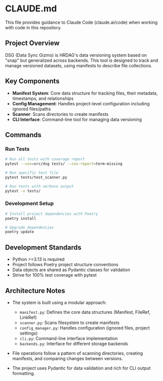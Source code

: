 # CLAUDE.md

This file provides guidance to Claude Code (claude.ai/code) when working with code in this repository.

## Project Overview

DSG (Data Sync Gizmo) is HRDAG's data versioning system based on "snap" but generalized across backends. This tool is designed to track and manage versioned datasets, using manifests to describe file collections.

## Key Components

- **Manifest System**: Core data structure for tracking files, their metadata, timestamps, and relationships
- **Config Management**: Handles project-level configuration including ignored files/paths
- **Scanner**: Scans directories to create manifests 
- **CLI Interface**: Command-line tool for managing data versioning

## Commands

### Run Tests

```bash
# Run all tests with coverage report
pytest --cov=src/dsg tests/ --cov-report=term-missing

# Run specific test file
pytest tests/test_scanner.py

# Run tests with verbose output
pytest -v tests/
```

### Development Setup

```bash
# Install project dependencies with Poetry
poetry install

# Upgrade dependencies
poetry update
```

## Development Standards

- Python >=3.13 is required
- Project follows Poetry project structure conventions
- Data objects are shared as Pydantic classes for validation
- Strive for 100% test coverage with pytest

## Architecture Notes

- The system is built using a modular approach:
  - `manifest.py`: Defines the core data structures (Manifest, FileRef, LinkRef)
  - `scanner.py`: Scans filesystem to create manifests
  - `config_manager.py`: Handles configuration (ignored files, project settings)
  - `cli.py`: Command-line interface implementation
  - `backends.py`: Interface for different storage backends

- File operations follow a pattern of scanning directories, creating manifests, and comparing changes between versions.

- The project uses Pydantic for data validation and rich for CLI output formatting.